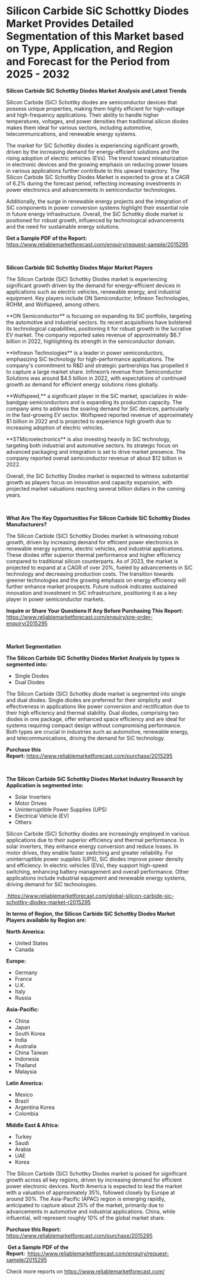 <p><h1>Silicon Carbide SiC Schottky Diodes Market Provides Detailed Segmentation of this Market based on Type, Application, and Region and Forecast for the Period from 2025 - 2032</h1></p><p><strong>Silicon Carbide SiC Schottky Diodes Market Analysis and Latest Trends</strong></p>
<p><p>Silicon Carbide (SiC) Schottky diodes are semiconductor devices that possess unique properties, making them highly efficient for high-voltage and high-frequency applications. Their ability to handle higher temperatures, voltages, and power densities than traditional silicon diodes makes them ideal for various sectors, including automotive, telecommunications, and renewable energy systems.</p><p>The market for SiC Schottky diodes is experiencing significant growth, driven by the increasing demand for energy-efficient solutions and the rising adoption of electric vehicles (EVs). The trend toward miniaturization in electronic devices and the growing emphasis on reducing power losses in various applications further contribute to this upward trajectory. The Silicon Carbide SiC Schottky Diodes Market is expected to grow at a CAGR of 6.2% during the forecast period, reflecting increasing investments in power electronics and advancements in semiconductor technologies.</p><p>Additionally, the surge in renewable energy projects and the integration of SiC components in power conversion systems highlight their essential role in future energy infrastructure. Overall, the SiC Schottky diode market is positioned for robust growth, influenced by technological advancements and the need for sustainable energy solutions.</p></p>
<p><strong>Get a Sample PDF of the Report:&nbsp;</strong> <a href="https://www.reliablemarketforecast.com/enquiry/request-sample/2015295?utm_campaign=1674&utm_medium=2&utm_source=Github&utm_content=ia&utm_term=17012025&utm_id=silicon-carbide-sic-schottky-diodes">https://www.reliablemarketforecast.com/enquiry/request-sample/2015295</a></p>
<p>&nbsp;</p>
<p><strong>Silicon Carbide SiC Schottky Diodes Major Market Players</strong></p>
<p><p>The Silicon Carbide (SiC) Schottky Diodes market is experiencing significant growth driven by the demand for energy-efficient devices in applications such as electric vehicles, renewable energy, and industrial equipment. Key players include ON Semiconductor, Infineon Technologies, ROHM, and Wolfspeed, among others.</p><p>**ON Semiconductor** is focusing on expanding its SiC portfolio, targeting the automotive and industrial sectors. Its recent acquisitions have bolstered its technological capabilities, positioning it for robust growth in the lucrative EV market. The company reported sales revenue of approximately $6.7 billion in 2022, highlighting its strength in the semiconductor domain.</p><p>**Infineon Technologies** is a leader in power semiconductors, emphasizing SiC technology for high-performance applications. The company's commitment to R&D and strategic partnerships has propelled it to capture a large market share. Infineon’s revenue from Semiconductor Solutions was around $4.5 billion in 2022, with expectations of continued growth as demand for efficient energy solutions rises globally.</p><p>**Wolfspeed,** a significant player in the SiC market, specializes in wide-bandgap semiconductors and is expanding its production capacity. The company aims to address the soaring demand for SiC devices, particularly in the fast-growing EV sector. Wolfspeed reported revenue of approximately $1 billion in 2022 and is projected to experience high growth due to increasing adoption of electric vehicles.</p><p>**STMicroelectronics** is also investing heavily in SiC technology, targeting both industrial and automotive sectors. Its strategic focus on advanced packaging and integration is set to drive market presence. The company reported overall semiconductor revenue of about $12 billion in 2022.</p><p>Overall, the SiC Schottky Diodes market is expected to witness substantial growth as players focus on innovation and capacity expansion, with projected market valuations reaching several billion dollars in the coming years.</p></p>
<p>&nbsp;</p>
<p><strong>What Are The Key Opportunities For Silicon Carbide SiC Schottky Diodes Manufacturers?</strong></p>
<p><p>The Silicon Carbide (SiC) Schottky Diodes market is witnessing robust growth, driven by increasing demand for efficient power electronics in renewable energy systems, electric vehicles, and industrial applications. These diodes offer superior thermal performance and higher efficiency compared to traditional silicon counterparts. As of 2023, the market is projected to expand at a CAGR of over 20%, fueled by advancements in SiC technology and decreasing production costs. The transition towards greener technologies and the growing emphasis on energy efficiency will further enhance market prospects. Future outlook indicates sustained innovation and investment in SiC infrastructure, positioning it as a key player in power semiconductor markets.</p></p>
<p><strong>Inquire or Share Your Questions If Any Before Purchasing This Report:</strong> <a href="https://www.reliablemarketforecast.com/enquiry/pre-order-enquiry/2015295?utm_campaign=1674&utm_medium=2&utm_source=Github&utm_content=ia&utm_term=17012025&utm_id=silicon-carbide-sic-schottky-diodes">https://www.reliablemarketforecast.com/enquiry/pre-order-enquiry/2015295</a></p>
<p>&nbsp;</p>
<p><strong>Market Segmentation</strong></p>
<p><strong>The Silicon Carbide SiC Schottky Diodes Market Analysis by types is segmented into:</strong></p>
<p><ul><li>Single Diodes</li><li>Dual Diodes</li></ul></p>
<p><p>The Silicon Carbide (SiC) Schottky diode market is segmented into single and dual diodes. Single diodes are preferred for their simplicity and effectiveness in applications like power conversion and rectification due to their high efficiency and thermal stability. Dual diodes, comprising two diodes in one package, offer enhanced space efficiency and are ideal for systems requiring compact design without compromising performance. Both types are crucial in industries such as automotive, renewable energy, and telecommunications, driving the demand for SiC technology.</p></p>
<p><strong>Purchase this Report:&nbsp;</strong><a href="https://www.reliablemarketforecast.com/purchase/2015295?utm_campaign=1674&utm_medium=2&utm_source=Github&utm_content=ia&utm_term=17012025&utm_id=silicon-carbide-sic-schottky-diodes">https://www.reliablemarketforecast.com/purchase/2015295</a></p>
<p>&nbsp;</p>
<p><strong>The Silicon Carbide SiC Schottky Diodes Market Industry Research by Application is segmented into:</strong></p>
<p><ul><li>Solar Inverters</li><li>Motor Drives</li><li>Uninterruptible Power Supplies (UPS)</li><li>Electrical Vehicle (EV)</li><li>Others</li></ul></p>
<p><p>Silicon Carbide (SiC) Schottky diodes are increasingly employed in various applications due to their superior efficiency and thermal performance. In solar inverters, they enhance energy conversion and reduce losses. In motor drives, they enable faster switching and greater reliability. For uninterruptible power supplies (UPS), SiC diodes improve power density and efficiency. In electric vehicles (EVs), they support high-speed switching, enhancing battery management and overall performance. Other applications include industrial equipment and renewable energy systems, driving demand for SiC technologies.</p></p>
<p><a href="https://www.reliablemarketforecast.com/global-silicon-carbide-sic-schottky-diodes-market-r2015295?utm_campaign=1674&utm_medium=2&utm_source=Github&utm_content=ia&utm_term=17012025&utm_id=silicon-carbide-sic-schottky-diodes">&nbsp;https://www.reliablemarketforecast.com/global-silicon-carbide-sic-schottky-diodes-market-r2015295</a></p>
<p><strong>In terms of Region, the Silicon Carbide SiC Schottky Diodes Market Players available by Region are:</strong></p>
<p>
    <p> <strong> North America: </strong>
        <ul>
            <li>United States</li>
            <li>Canada</li>
        </ul>
        </p> 
    <p> <strong> Europe: </strong>
        <ul>
            <li>Germany</li>
            <li>France</li>
            <li>U.K.</li>
            <li>Italy</li>
            <li>Russia</li>
        </ul>
        </p> 
    <p> <strong> Asia-Pacific: </strong>
        <ul>
            <li>China</li>
            <li>Japan</li>
            <li>South Korea</li>
            <li>India</li>
            <li>Australia</li>
            <li>China Taiwan</li>
            <li>Indonesia</li>
            <li>Thailand</li>
            <li>Malaysia</li>
        </ul>
        </p> 
    <p> <strong> Latin America: </strong>
        <ul>
            <li>Mexico</li>
            <li>Brazil</li>
            <li>Argentina Korea</li>
            <li>Colombia</li>
        </ul>
        </p> 
    <p> <strong> Middle East & Africa: </strong>
        <ul>
            <li>Turkey</li>
            <li>Saudi</li>
            <li>Arabia</li>
            <li>UAE</li>
            <li>Korea</li>
        </ul>
    </p>
    </p>
<p><p>The Silicon Carbide (SiC) Schottky Diodes market is poised for significant growth across all key regions, driven by increasing demand for efficient power electronic devices. North America is expected to lead the market with a valuation of approximately 35%, followed closely by Europe at around 30%. The Asia-Pacific (APAC) region is emerging rapidly, anticipated to capture about 25% of the market, primarily due to advancements in automotive and industrial applications. China, while influential, will represent roughly 10% of the global market share.</p></p>
<p><strong>Purchase this Report: </strong><a href="https://www.reliablemarketforecast.com/purchase/2015295?utm_campaign=1674&utm_medium=2&utm_source=Github&utm_content=ia&utm_term=17012025&utm_id=silicon-carbide-sic-schottky-diodes">https://www.reliablemarketforecast.com/purchase/2015295</a></p>
<p>&nbsp;<strong>Get a Sample PDF of the Report:&nbsp;&nbsp;</strong><a href="https://www.reliablemarketforecast.com/enquiry/request-sample/2015295?utm_campaign=1674&utm_medium=2&utm_source=Github&utm_content=ia&utm_term=17012025&utm_id=silicon-carbide-sic-schottky-diodes">https://www.reliablemarketforecast.com/enquiry/request-sample/2015295</a></p>
<p><strong></strong></p>
<p>Check more reports on <a href="https://www.reliablemarketforecast.com/?utm_campaign=1674&utm_medium=2&utm_source=Github&utm_content=ia&utm_term=17012025&utm_id=silicon-carbide-sic-schottky-diodes">https://www.reliablemarketforecast.com/</a></p>
